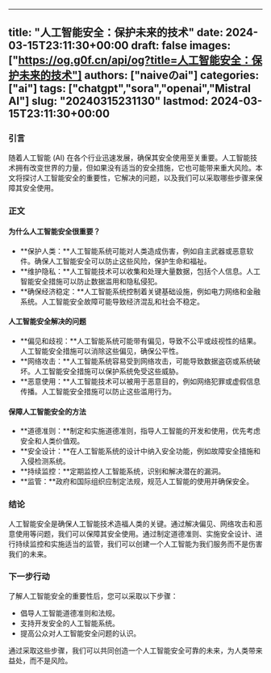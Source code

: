 
---
title: "人工智能安全：保护未来的技术"
date: 2024-03-15T23:11:30+00:00
draft: false
images: ["https://og.g0f.cn/api/og?title=人工智能安全：保护未来的技术"]
authors: ["naiveのai"]
categories: ["ai"]
tags: ["chatgpt","sora","openai","Mistral AI"]
slug: "20240315231130"
lastmod: 2024-03-15T23:11:30+00:00
---
### 引言

随着人工智能 (AI) 在各个行业迅速发展，确保其安全使用至关重要。人工智能技术拥有改变世界的力量，但如果没有适当的安全措施，它也可能带来重大风险。本文将探讨人工智能安全的重要性，它解决的问题，以及我们可以采取哪些步骤来保障其安全使用。

### 正文

#### 为什么人工智能安全很重要？

* **保护人类：**人工智能系统可能对人类造成伤害，例如自主武器或恶意软件。确保人工智能安全可以防止这些风险，保护生命和福祉。
* **维护隐私：**人工智能技术可以收集和处理大量数据，包括个人信息。人工智能安全措施可以防止数据滥用和隐私侵犯。
* **确保经济稳定：**人工智能系统控制着关键基础设施，例如电力网络和金融系统。人工智能安全故障可能导致经济混乱和社会不稳定。

#### 人工智能安全解决的问题

* **偏见和歧视：**人工智能系统可能带有偏见，导致不公平或歧视性的结果。人工智能安全措施可以消除这些偏见，确保公平性。
* **网络攻击：**人工智能系统容易受到网络攻击，可能导致数据盗窃或系统破坏。人工智能安全措施可以保护系统免受这些威胁。
* **恶意使用：**人工智能技术可以被用于恶意目的，例如网络犯罪或虚假信息传播。人工智能安全措施可以防止这些滥用行为。

#### 保障人工智能安全的方法

* **道德准则：**制定和实施道德准则，指导人工智能的开发和使用，优先考虑安全和人类价值观。
* **安全设计：**在人工智能系统的设计中纳入安全功能，例如故障安全措施和入侵检测系统。
* **持续监控：**定期监控人工智能系统，识别和解决潜在的漏洞。
* **监管：**政府和国际组织应制定法规，规范人工智能的使用并确保安全。

### 结论

人工智能安全是确保人工智能技术造福人类的关键。通过解决偏见、网络攻击和恶意使用等问题，我们可以保障其安全使用。通过制定道德准则、实施安全设计、进行持续监控和实施适当的监管，我们可以创建一个人工智能为我们服务而不是伤害我们的未来。

### 下一步行动

了解人工智能安全的重要性后，您可以采取以下步骤：

* 倡导人工智能道德准则和法规。
* 支持开发安全的人工智能系统。
* 提高公众对人工智能安全问题的认识。

通过采取这些步骤，我们可以共同创造一个人工智能安全可靠的未来，为人类带来益处，而不是风险。